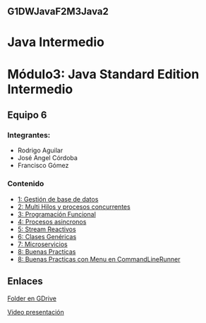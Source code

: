 ## G1DWJavaF2M3Java2
# Java Intermedio
 
# Módulo3: Java Standard Edition Intermedio

## Equipo 6


### Integrantes:

* Rodrigo Aguilar
* José Angel Córdoba
* Francisco Gómez

### Contenido

 - [1: Gestión de base de datos](./Sesion-01/Readme.md)
 - [2: Multi Hilos y procesos concurrentes](./Sesion-02/Readme.md)
 - [3: Programación Funcional](./Sesion-03/Readme.md)
 - [4: Procesos asincronos](./Sesion-04/Readme.md)
 - [5: Stream Reactivos](./Sesion-05/Readme.md)
 - [6: Clases Genéricas](./Sesion-06/Readme.md)
 - [7: Microservicios](Sesion-07/Readme.md)
 - [8: Buenas Practicas](./Sesion-08/Readme.md)
 - [8: Buenas Practicas con Menu en CommandLineRunner](./Sesion-08-Menu-prueba-inicial/Readme.md )

##  Enlaces

[Folder en GDrive](https://drive.google.com/drive/folders/1ZP2cKQZh-P5tXYnDK2QZ6Pt2sapip0cc?usp=share_link)

[Video presentación](https://drive.google.com/file/d/1vM6_BRa21D7K9MlP5Bnj1kOAidQAJ0I5/view?usp=share_link)

